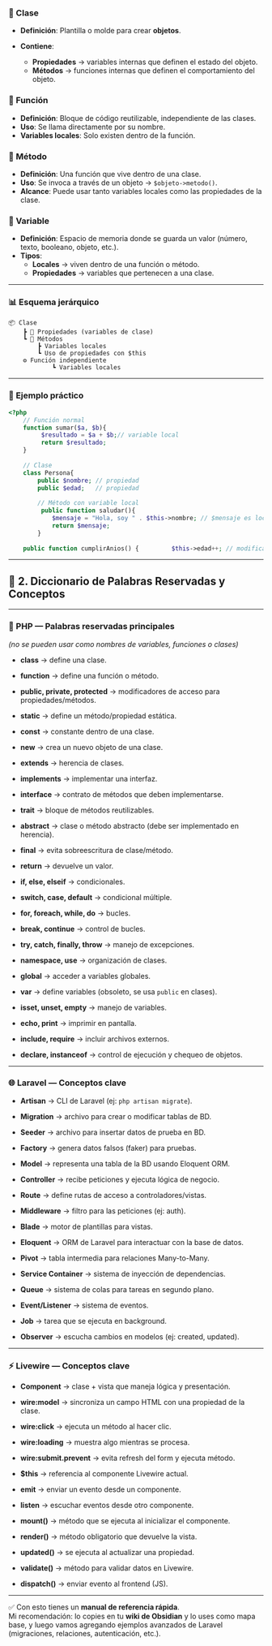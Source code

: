
### 🔹 Clase

- **Definición**: Plantilla o molde para crear **objetos**.
    
- **Contiene**:
    
    - **Propiedades** → variables internas que definen el estado del objeto.
    - **Métodos** → funciones internas que definen el comportamiento del objeto.

### 🔹 Función

- **Definición**: Bloque de código reutilizable, independiente de las clases.
- **Uso**: Se llama directamente por su nombre.
- **Variables locales**: Solo existen dentro de la función.

### 🔹 Método

- **Definición**: Una función que vive dentro de una clase.
- **Uso**: Se invoca a través de un objeto → `$objeto->metodo()`.
- **Alcance**: Puede usar tanto variables locales como las propiedades de la clase.

### 🔹 Variable

- **Definición**: Espacio de memoria donde se guarda un valor (número, texto, booleano, objeto, etc.).
- **Tipos**:
    - **Locales** → viven dentro de una función o método.
    - **Propiedades** → variables que pertenecen a una clase.

---

### 📊 Esquema jerárquico

```
📦 Clase  
	┣ 📜 Propiedades (variables de clase)  
	┗ 🔧 Métodos      
		┣ Variables locales      
		┗ Uso de propiedades con $this 
	⚙️ Función independiente  
			┗ Variables locales
```
---

### 📌 Ejemplo práctico

```php
<?php 
	// Función normal 
	function sumar($a, $b){
	     $resultado = $a + $b;// variable local     
	     return $resultado; 
	}  
	
	// Clase 
	class Persona{     
		public $nombre; // propiedad     
		public $edad;   // propiedad      
		
		// Método con variable local
		 public function saludar(){
		    $mensaje = "Hola, soy " . $this->nombre; // $mensaje es local
		    return $mensaje;     
		}      
			
	public function cumplirAnios() {         $this->edad++; // modifica propiedad de clase     } }  // Uso de función echo sumar(2, 3); // 5  // Uso de clase $persona = new Persona(); $persona->nombre = "Nye"; $persona->edad = 33;  echo $persona->saludar(); // Hola, soy Nye $persona->cumplirAnios(); echo $persona->edad; // 34
```

---

## 📖 2. Diccionario de Palabras Reservadas y Conceptos

---

### 🐘 PHP — Palabras reservadas principales

_(no se pueden usar como nombres de variables, funciones o clases)_

- **class** → define una clase.
    
- **function** → define una función o método.
    
- **public, private, protected** → modificadores de acceso para propiedades/métodos.
    
- **static** → define un método/propiedad estática.
    
- **const** → constante dentro de una clase.
    
- **new** → crea un nuevo objeto de una clase.
    
- **extends** → herencia de clases.
    
- **implements** → implementar una interfaz.
    
- **interface** → contrato de métodos que deben implementarse.
    
- **trait** → bloque de métodos reutilizables.
    
- **abstract** → clase o método abstracto (debe ser implementado en herencia).
    
- **final** → evita sobreescritura de clase/método.
    
- **return** → devuelve un valor.
    
- **if, else, elseif** → condicionales.
    
- **switch, case, default** → condicional múltiple.
    
- **for, foreach, while, do** → bucles.
    
- **break, continue** → control de bucles.
    
- **try, catch, finally, throw** → manejo de excepciones.
    
- **namespace, use** → organización de clases.
    
- **global** → acceder a variables globales.
    
- **var** → define variables (obsoleto, se usa `public` en clases).
    
- **isset, unset, empty** → manejo de variables.
    
- **echo, print** → imprimir en pantalla.
    
- **include, require** → incluir archivos externos.
    
- **declare, instanceof** → control de ejecución y chequeo de objetos.
    

---

### 🌐 Laravel — Conceptos clave

- **Artisan** → CLI de Laravel (ej: `php artisan migrate`).
    
- **Migration** → archivo para crear o modificar tablas de BD.
    
- **Seeder** → archivo para insertar datos de prueba en BD.
    
- **Factory** → genera datos falsos (faker) para pruebas.
    
- **Model** → representa una tabla de la BD usando Eloquent ORM.
    
- **Controller** → recibe peticiones y ejecuta lógica de negocio.
    
- **Route** → define rutas de acceso a controladores/vistas.
    
- **Middleware** → filtro para las peticiones (ej: auth).
    
- **Blade** → motor de plantillas para vistas.
    
- **Eloquent** → ORM de Laravel para interactuar con la base de datos.
    
- **Pivot** → tabla intermedia para relaciones Many-to-Many.
    
- **Service Container** → sistema de inyección de dependencias.
    
- **Queue** → sistema de colas para tareas en segundo plano.
    
- **Event/Listener** → sistema de eventos.
    
- **Job** → tarea que se ejecuta en background.
    
- **Observer** → escucha cambios en modelos (ej: created, updated).
    

---

### ⚡ Livewire — Conceptos clave

- **Component** → clase + vista que maneja lógica y presentación.
    
- **wire:model** → sincroniza un campo HTML con una propiedad de la clase.
    
- **wire:click** → ejecuta un método al hacer clic.
    
- **wire:loading** → muestra algo mientras se procesa.
    
- **wire:submit.prevent** → evita refresh del form y ejecuta método.
    
- **$this** → referencia al componente Livewire actual.
    
- **emit** → enviar un evento desde un componente.
    
- **listen** → escuchar eventos desde otro componente.
    
- **mount()** → método que se ejecuta al inicializar el componente.
    
- **render()** → método obligatorio que devuelve la vista.
    
- **updated()** → se ejecuta al actualizar una propiedad.
    
- **validate()** → método para validar datos en Livewire.
    
- **dispatch()** → enviar evento al frontend (JS).
    

---

✅ Con esto tienes un **manual de referencia rápida**.  
Mi recomendación: lo copies en tu **wiki de Obsidian** y lo uses como mapa base, y luego vamos agregando ejemplos avanzados de Laravel (migraciones, relaciones, autenticación, etc.).